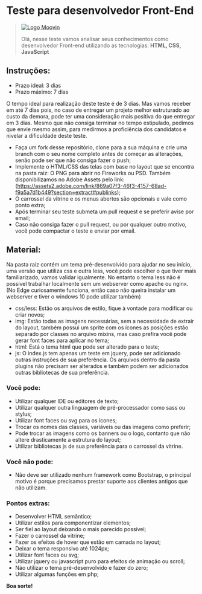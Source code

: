 # Teste para desenvolvedor Front-End
> [![Logo Moovin](https://www.moovin.com.br/img/logo_moovin.png)](https://www.moovin.com.br)
>
> Olá, nesse teste vamos analisar seus conhecimentos como desenvolvedor Front-end utilizando as tecnologias: <b>HTML, CSS, JavaScript</b><br>

## Instruções:

* Prazo ideal: 3 dias
* Prazo máximo: 7 dias

O tempo ideal para realização deste teste é de 3 dias. Mas vamos receber em até 7 dias pois, no caso de entregar um projeto melhor estruturado ao custo da demora, pode ter uma consideração mais positiva do que entregar em 3 dias.
Mesmo que não consiga terminar no tempo estipulado, pedimos que envie mesmo assim, para medirmos a proficiência dos candidatos e nivelar a dificuldade deste teste.

* Faça um fork desse repositório, clone para a sua máquina e crie uma branch com o seu nome completo antes de começar as alterações, senão pode ser que não consiga fazer o push;
* Implemente o HTML/CSS das telas com base no layout que se encontra na pasta raiz: O PNG para abrir no Fireworks ou PSD. Também disponibilizamos no Adobe Assets pelo link: (https://assets2.adobe.com/link/869a07f3-46f3-4157-68ad-f9a5a7d1b449?section=extract#publinks);
* O carrossel da vitrine e os menus abertos são opcionais e vale como ponto extra;
* Após terminar seu teste submeta um pull request e se preferir avise por email;
* Caso não consiga fazer o pull request, ou por qualquer outro motivo, você pode compactar o teste e enviar por email.

## Material:

Na pasta raiz contém um tema pré-desenvolvido para ajudar no seu início, uma versão que utiliza css e outra less, você pode escolher o que tiver mais familiarizado, vamos validar igualmente. No entanto o tema less não é possível trabalhar localmente sem um webserver como apache ou nginx. (No Edge curiosamente funciona, então caso não queira instalar um webserver e tiver o windows 10 pode utilizar também)

* css/less: Estão os arquivos de estilo, fique à vontade para modificar ou criar novos;
* img: Estão todas as imagens necessárias, sem a necessidade de extrair do layout, também possui um sprite com os ícones as posições estão separado por classes no arquivo mixins, mas caso prefira você pode gerar font faces para aplicar no tema;
* html: Está o tema html que pode ser alterado para o teste;
* js: O index.js tem apenas um teste em jquery, pode ser adicionado outras instruções de sua preferência. Os arquivos dentro da pasta plugins não precisam ser alterados e também podem ser adicionados outras bibliotecas de sua preferência.

### Você pode:

* Utilizar qualquer IDE ou editores de texto;
* Utilizar qualquer outra linguagem de pré-processador como sass ou stylus;
* Utilizar font faces ou svg para os ícones;
* Trocar os nomes das classes, variáveis ou das imagens como preferir;
* Pode trocar as imagens como os banners ou o logo, contanto que não altere drasticamente a estrutura do layout;
* Utilizar bibliotecas js de sua preferência para o carrossel da vitrine.

### Você não pode:

* Não deve ser utilizado nenhum framework como Bootstrap, o principal motivo é porque precisamos prestar suporte aos clientes antigos que não utilizam.

### Pontos extras:

* Desenvolver HTML semântico;
* Utilizar estilos para componentizar elementos;
* Ser fiel ao layout deixando o mais parecido possível;
* Fazer o carrossel da vitrine;
* Fazer os efeitos de hover que estão em camada no layout;
* Deixar o tema responsivo até 1024px;
* Utilizar font faces ou svg;
* Utilizar jquery ou javascript puro para efeitos de animação ou scroll;
* Não utilizar o tema pré-desenvolvido e fazer do zero;
* Utilizar algumas funções em php;

**Boa sorte!**
